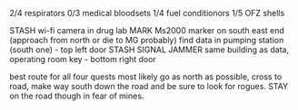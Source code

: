 2/4 respirators 0/3 medical bloodsets
1/4 fuel conditionors
1/5 OFZ shells 

STASH wi-fi camera in drug lab 
MARK Ms2000 marker on south east end (approach from north or die to MG probably)
find data in pumping station (south one) - top left door 
STASH SIGNAL JAMMER same building as data, operating room key - bottom right door 

best route for all four quests most likely go as north as possible, cross to road, make way south
down the road and be sure to look for rogues. STAY on the road though in fear of mines. 
